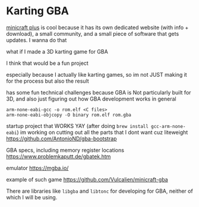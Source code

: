 # Karting GBA

[minicraft plus](https://minicraftplus.github.io/) is cool because it has its own dedicated website (with info + download), a small community, and a small piece of software that gets updates. I wanna do that

what if I made a 3D karting game for GBA

I think that would be a fun project

especially because I actually like karting games, so im not JUST making it for the process but also the result

has some fun technical challenges because GBA is Not particularly built for 3D, and also just figuring out how GBA development works in general

```
arm-none-eabi-gcc -o rom.elf <C files>
arm-none-eabi-objcopy -O binary rom.elf rom.gba
```

startup project that WORKS YAY (after doing `brew install gcc-arm-none-eabi`) im working on cutting out all the parts that I dont want cuz liteweight https://github.com/AntonioND/gba-bootstrap

GBA specs, including memory register locations https://www.problemkaputt.de/gbatek.htm

emulator https://mgba.io/

example of such game https://github.com/Vulcalien/minicraft-gba

There are libraries like `libgba` and `libtonc` for developing for GBA, neither of which I will be using.
